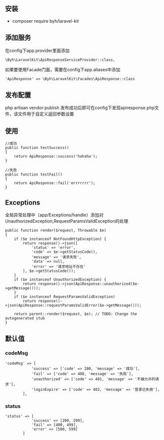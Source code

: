 ## 安装
- composer require byh/laravel-kit

## 添加服务
 在config下app.provider里面添加

    \Byh\LaravelKit\ApiResponseServiceProvider::class,
    
 如果要使用Facade门面，需要在config下app.aliases中添加
 
    'ApiResponse' => \Byh\LaravelKit\Facades\ApiResponse::class
    
## 发布配置
php artisan vendor:publish
发布成功后即可在config下发现apiresponse.php文件，该文件用于自定义返回参数设置

## 使用
    
    //成功
    public function testSuccess()
    {
        return ApiResponse::success('hahaha');
    }

    //失败
    public function testFail()
    {
        return ApiResponse::fail('errrrrrr');
    }
    


    
## Exceptions
全局异常处理中（app/Exceptions/handle）添加对UnauthorizedException,RequestParamsValidException的处理

    public function render($request, Throwable $e)
    {
        if ($e instanceof NotFoundHttpException) {
            return response()->json([
                'status' => 'error',
                'code' => $e->getStatusCode(),
                'message' => '请求失败',
                'data' => null,
                'error' => '请求地址不存在'
            ], $e->getStatusCode());
        }
        if ($e instanceof UnauthorizedException) {
            return response()->json(ApiResponse::unauthorized($e->getMessage()));
        }
        if ($e instanceof RequestParamsValidException)
            return response()->json(ApiResponse::requestParamsValidError($e->getMessage()));

        return parent::render($request, $e); // TODO: Change the autogenerated stub
    }
## 默认值
### codeMsg
    'codeMsg' => [
                'success' => ['code' => 200, 'message' => '成功'],
                'fail' => ['code' => 400, 'message' => '失败'],
                'unauthorized' => ['code' => 401, 'message' => '不被允许的请求'],
                'loginExpire' => ['code' => 402, 'message' => '登录已失效'],
            ],
    
### status
    'status' => [
                'success' => [200, 299],
                'fail' => [400, 499],
                'error' => [500, 599]
            ]
